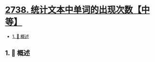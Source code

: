 # [2738. 统计文本中单词的出现次数【中等】](https://github.com/Tdahuyou/TNotes.leetcode/tree/main/notes/2738.%20%E7%BB%9F%E8%AE%A1%E6%96%87%E6%9C%AC%E4%B8%AD%E5%8D%95%E8%AF%8D%E7%9A%84%E5%87%BA%E7%8E%B0%E6%AC%A1%E6%95%B0%E3%80%90%E4%B8%AD%E7%AD%89%E3%80%91)

<!-- region:toc -->

- [1. 📝 概述](#1--概述)

<!-- endregion:toc -->

## 1. 📝 概述
